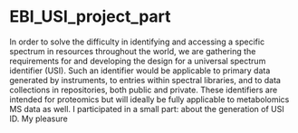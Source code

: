 # EBI_USI_project_part
In order to solve the difficulty in identifying and accessing a specific spectrum in resources throughout the world, we are gathering the requirements for and developing the design for a universal spectrum identifier (USI). Such an identifier would be applicable to primary data generated by instruments, to entries within spectral libraries, and to data collections in repositories, both public and private. These identifiers are intended for proteomics but will ideally be fully applicable to metabolomics MS data as well.
I participated in a small part: about the generation of USI ID.
My pleasure
